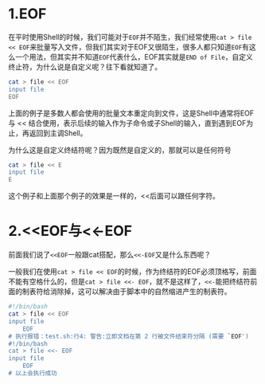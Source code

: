 # 1.EOF

在平时使用Shell的时候，我们可能对于`EOF`并不陌生，我们经常使用`cat > file << EOF`来批量写入文件，但我们其实对于EOF又很陌生，很多人都只知道`EOF`有这么一个用法，但其实并不知道`EOF`代表什么，EOF其实就是`END of File`，自定义终止符，为什么说是自定义呢？往下看就知道了。

```bash
cat > file << EOF
input file
EOF
```

上面的例子是多数人都会使用的批量文本重定向到文件，这是Shell中通常将EOF与 << 结合使用，表示后续的输入作为子命令或子Shell的输入，直到遇到EOF为止，再返回到主调Shell。

为什么这是自定义终结符呢？因为既然是自定义的，那就可以是任何符号

```bash
cat > file << E
input file
E
```

这个例子和上面那个例子的效果是一样的，<<后面可以跟任何字符。

# 2.<<EOF与<<-EOF

前面我们说了`<<EOF`一般跟cat搭配，那么`<<-EOF`又是什么东西呢？

一般我们在使用`cat > file << EOF`的时候，作为终结符的EOF必须顶格写，前面不能有空格什么的，但是`cat > file <<- EOF`，就不是这样了，`<<-`能把终结符前面的制表符给消除掉，这可以解决由于脚本中的自然缩进产生的制表符。

```bash
#!/bin/bash
cat > file << EOF
input file
	EOF
# 执行报错：test.sh:行4: 警告:立即文档在第 2 行被文件结束符分隔 (需要 `EOF')
#!/bin/bash
cat > file <<- EOF
input file
	EOF
# 以上会执行成功
```

